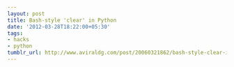 ```yaml
---
layout: post
title: Bash-style 'clear' in Python
date: '2012-03-28T18:22:00+05:30'
tags:
- hacks
- python
tumblr_url: http://www.aviraldg.com/post/20060321862/bash-style-clear-in-python
---
```

